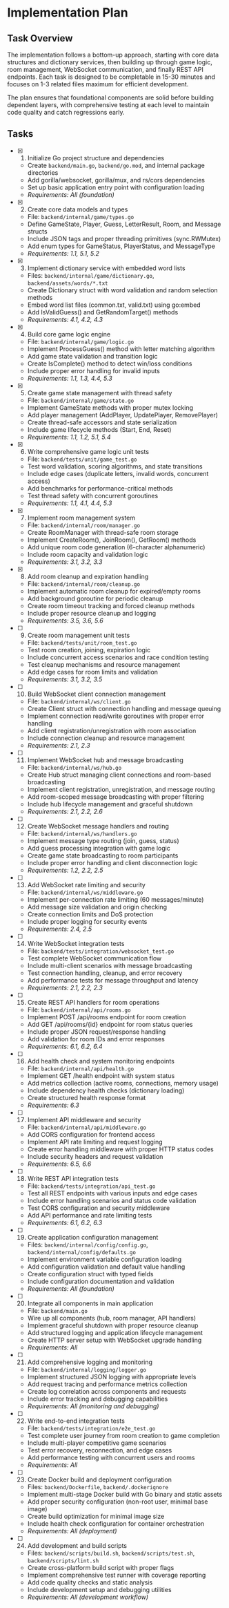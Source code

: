 # Implementation Plan

## Task Overview

The implementation follows a bottom-up approach, starting with core data structures and dictionary services, then building up through game logic, room management, WebSocket communication, and finally REST API endpoints. Each task is designed to be completable in 15-30 minutes and focuses on 1-3 related files maximum for efficient development.

The plan ensures that foundational components are solid before building dependent layers, with comprehensive testing at each level to maintain code quality and catch regressions early.

## Tasks

- [x] 1. Initialize Go project structure and dependencies
  - Create `backend/main.go`, `backend/go.mod`, and internal package directories
  - Add gorilla/websocket, gorilla/mux, and rs/cors dependencies
  - Set up basic application entry point with configuration loading
  - _Requirements: All (foundation)_

- [x] 2. Create core data models and types
  - File: `backend/internal/game/types.go`
  - Define GameState, Player, Guess, LetterResult, Room, and Message structs
  - Include JSON tags and proper threading primitives (sync.RWMutex)
  - Add enum types for GameStatus, PlayerStatus, and MessageType
  - _Requirements: 1.1, 5.1, 5.2_

- [x] 3. Implement dictionary service with embedded word lists
  - Files: `backend/internal/game/dictionary.go`, `backend/assets/words/*.txt`
  - Create Dictionary struct with word validation and random selection methods
  - Embed word list files (common.txt, valid.txt) using go:embed
  - Add IsValidGuess() and GetRandomTarget() methods
  - _Requirements: 4.1, 4.2, 4.3_

- [x] 4. Build core game logic engine
  - File: `backend/internal/game/logic.go`
  - Implement ProcessGuess() method with letter matching algorithm
  - Add game state validation and transition logic
  - Create IsComplete() method to detect win/loss conditions
  - Include proper error handling for invalid inputs
  - _Requirements: 1.1, 1.3, 4.4, 5.3_

- [x] 5. Create game state management with thread safety
  - File: `backend/internal/game/state.go`
  - Implement GameState methods with proper mutex locking
  - Add player management (AddPlayer, UpdatePlayer, RemovePlayer)
  - Create thread-safe accessors and state serialization
  - Include game lifecycle methods (Start, End, Reset)
  - _Requirements: 1.1, 1.2, 5.1, 5.4_

- [x] 6. Write comprehensive game logic unit tests
  - File: `backend/tests/unit/game_test.go`
  - Test word validation, scoring algorithms, and state transitions
  - Include edge cases (duplicate letters, invalid words, concurrent access)
  - Add benchmarks for performance-critical methods
  - Test thread safety with concurrent goroutines
  - _Requirements: 1.1, 4.1, 4.4, 5.3_

- [x] 7. Implement room management system
  - File: `backend/internal/room/manager.go`
  - Create RoomManager with thread-safe room storage
  - Implement CreateRoom(), JoinRoom(), GetRoom() methods
  - Add unique room code generation (6-character alphanumeric)
  - Include room capacity and validation logic
  - _Requirements: 3.1, 3.2, 3.3_

- [x] 8. Add room cleanup and expiration handling
  - File: `backend/internal/room/cleanup.go`
  - Implement automatic room cleanup for expired/empty rooms
  - Add background goroutine for periodic cleanup
  - Create room timeout tracking and forced cleanup methods
  - Include proper resource cleanup and logging
  - _Requirements: 3.5, 3.6, 5.6_

- [ ] 9. Create room management unit tests
  - File: `backend/tests/unit/room_test.go`
  - Test room creation, joining, expiration logic
  - Include concurrent access scenarios and race condition testing
  - Test cleanup mechanisms and resource management
  - Add edge cases for room limits and validation
  - _Requirements: 3.1, 3.2, 3.5_

- [ ] 10. Build WebSocket client connection management
  - File: `backend/internal/ws/client.go`
  - Create Client struct with connection handling and message queuing
  - Implement connection read/write goroutines with proper error handling
  - Add client registration/unregistration with room association
  - Include connection cleanup and resource management
  - _Requirements: 2.1, 2.3_

- [ ] 11. Implement WebSocket hub and message broadcasting
  - File: `backend/internal/ws/hub.go`
  - Create Hub struct managing client connections and room-based broadcasting
  - Implement client registration, unregistration, and message routing
  - Add room-scoped message broadcasting with proper filtering
  - Include hub lifecycle management and graceful shutdown
  - _Requirements: 2.1, 2.2, 2.6_

- [ ] 12. Create WebSocket message handlers and routing
  - File: `backend/internal/ws/handlers.go`
  - Implement message type routing (join, guess, status)
  - Add guess processing integration with game logic
  - Create game state broadcasting to room participants
  - Include proper error handling and client disconnection logic
  - _Requirements: 1.2, 2.2, 2.5_

- [ ] 13. Add WebSocket rate limiting and security
  - File: `backend/internal/ws/middleware.go`
  - Implement per-connection rate limiting (60 messages/minute)
  - Add message size validation and origin checking
  - Create connection limits and DoS protection
  - Include proper logging for security events
  - _Requirements: 2.4, 2.5_

- [ ] 14. Write WebSocket integration tests
  - File: `backend/tests/integration/websocket_test.go`
  - Test complete WebSocket communication flow
  - Include multi-client scenarios with message broadcasting
  - Test connection handling, cleanup, and error recovery
  - Add performance tests for message throughput and latency
  - _Requirements: 2.1, 2.2, 2.3_

- [ ] 15. Create REST API handlers for room operations
  - File: `backend/internal/api/rooms.go`
  - Implement POST /api/rooms endpoint for room creation
  - Add GET /api/rooms/{id} endpoint for room status queries
  - Include proper JSON request/response handling
  - Add validation for room IDs and error responses
  - _Requirements: 6.1, 6.2, 6.4_

- [ ] 16. Add health check and system monitoring endpoints
  - File: `backend/internal/api/health.go`
  - Implement GET /health endpoint with system status
  - Add metrics collection (active rooms, connections, memory usage)
  - Include dependency health checks (dictionary loading)
  - Create structured health response format
  - _Requirements: 6.3_

- [ ] 17. Implement API middleware and security
  - File: `backend/internal/api/middleware.go`
  - Add CORS configuration for frontend access
  - Implement API rate limiting and request logging
  - Create error handling middleware with proper HTTP status codes
  - Include security headers and request validation
  - _Requirements: 6.5, 6.6_

- [ ] 18. Write REST API integration tests
  - File: `backend/tests/integration/api_test.go`
  - Test all REST endpoints with various inputs and edge cases
  - Include error handling scenarios and status code validation
  - Test CORS configuration and security middleware
  - Add API performance and rate limiting tests
  - _Requirements: 6.1, 6.2, 6.3_

- [ ] 19. Create application configuration management
  - Files: `backend/internal/config/config.go`, `backend/internal/config/defaults.go`
  - Implement environment variable configuration loading
  - Add configuration validation and default value handling
  - Create configuration struct with typed fields
  - Include configuration documentation and validation
  - _Requirements: All (foundation)_

- [ ] 20. Integrate all components in main application
  - File: `backend/main.go`
  - Wire up all components (hub, room manager, API handlers)
  - Implement graceful shutdown with proper resource cleanup
  - Add structured logging and application lifecycle management
  - Create HTTP server setup with WebSocket upgrade handling
  - _Requirements: All_

- [ ] 21. Add comprehensive logging and monitoring
  - File: `backend/internal/logging/logger.go`
  - Implement structured JSON logging with appropriate levels
  - Add request tracing and performance metrics collection
  - Create log correlation across components and requests
  - Include error tracking and debugging capabilities
  - _Requirements: All (monitoring and debugging)_

- [ ] 22. Write end-to-end integration tests
  - File: `backend/tests/integration/e2e_test.go`
  - Test complete user journey from room creation to game completion
  - Include multi-player competitive game scenarios
  - Test error recovery, reconnection, and edge cases
  - Add performance testing with concurrent users and rooms
  - _Requirements: All_

- [ ] 23. Create Docker build and deployment configuration
  - Files: `backend/Dockerfile`, `backend/.dockerignore`
  - Implement multi-stage Docker build with Go binary and static assets
  - Add proper security configuration (non-root user, minimal base image)
  - Create build optimization for minimal image size
  - Include health check configuration for container orchestration
  - _Requirements: All (deployment)_

- [ ] 24. Add development and build scripts
  - Files: `backend/scripts/build.sh`, `backend/scripts/test.sh`, `backend/scripts/lint.sh`
  - Create cross-platform build script with proper flags
  - Implement comprehensive test runner with coverage reporting
  - Add code quality checks and static analysis
  - Include development setup and debugging utilities
  - _Requirements: All (development workflow)_